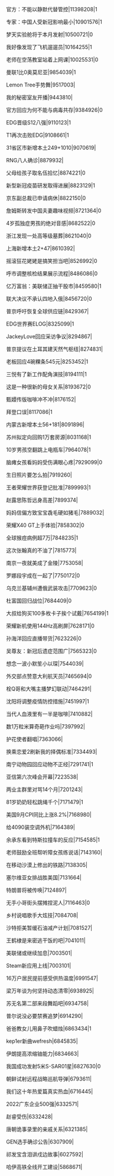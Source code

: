 官方：不能以静默代替管控|11398208|1

专家：中国人受新冠影响最小|10901576|1

梦天实验舱将于本月发射|10500721|0

我好像发现了飞机遛遛员|10164255|1

老师在空荡教室站着上网课|10025531|0

曼联1比0奥莫尼亚|9854039|1

Lemon Tree手势舞|9517003|

我的秘密室友开播|9443810|

官方回应为何不能与病毒共存|9384926|0

EDG晋级S12八强|9110123|1

T1再次击败EDG|9108661|1

31省区市新增本土249+1010|9070619|

RNG八人确诊|8879932|

父母给孩子取名伍拾忆|8874221|0

新型新冠疫苗研发取得进展|8823129|1

京东副总裁已申请病休|8822150|0

詹姆斯转发中国夫妻趣味视频|8721364|0

4岁孤独症男孩的绝对音感|8682522|0

浙江发现一处高等级墓葬|8621040|0

上海新增本土2+47|8610392|

摇滚狂花姥姥是搞笑担当吧|8526992|0

呼市调整核检结果展示流程|8486086|0

亿万富翁：美联储正抽干股市|8459580|1

联大决议不承认四地入俄|8456720|0

普京呼吁恢复全球供应链|8429367|

EDG世界赛ELOG|8325099|1

JackeyLove回应采访争议|8294867|

普京提议在土耳其建天然气枢纽|8274831|

老板回应4碗粿条545元|8253452|1

三悦有了新工作配角演技|8194111|1

这是一种很新的母女关系|8193672|0

甄嬛传版咖啡冲不冲|8176152|

拜登口误|8117086|1

内蒙古新增本土56+181|8091896|

苏州拟定向回购1万套房源|8031168|1

10岁男孩空翻跳上电瓶车|7964078|1

脑瘫女孩看妈妈受伤满眼心疼|7929099|0

生日照片要怎么拍|7919260|

王者荣耀世界获登记批准|7899993|1

赵露思陈哲远身高差|7899374|

妈妈信偏方致宝宝毳毛硬如猪毛|7889032|

荣耀X40 GT上手体验|7858302|0

全球猴痘病例超7万|7848235|1

这次张翰真的不油了|7815773|

南京一夜就美成了金陵|7753058|

罗娜段宇成在一起了|7750172|0

乌克兰基辅州遭俄武装攻击|7709623|0

杜富国回归战位|7684409|0

大叔给狗买100多枚卡子挨个试戴|7654199|1

荣耀新机使用144Hz高刷屏|7628171|0

孙海洋回应直播带货|7623226|0

吴尊友：新冠后遗症范围广|7565323|0

想念一波小默笙小以琛|7544039|

外交部点赞意大利航天员|7465694|0

栓Q哥和大嘴主播梦幻联动|7464291|

沈阳将调整疫情防控措施|7451997|1

当代人血液里有一半是咖啡|7410882|

数1万粒米算奇葩作业吗|7397992|

护花使者翻唱|7363066|

换乘恋爱2刷新我的择偶标准|7334493|

南宁动物园回应动物不正经|7291741|1

亚信第六次峰会开幕|7223538|

两业主群里对骂14个月|7201243|

81岁奶奶轻松跳绳千个|7171479|1

美国9月CPI同比上涨8.2%|7168980|

给4090装空调外机|7164389|

余承东看到特斯拉撞车的反应|7154585|1

老师鼓励全班帮听障女孩练说话|7143160|

在移动沙漠上修出的铁路|7138305|

塞尔维亚女排战胜美国|7131664|

特朗普将被传唤|7124897|

无手小哥街头摆摊捏泥人|7116463|0

乡村说唱歌手大炫技|7084708|

沙特拒美暂缓石油减产计划|7081527|

王鹤棣是来密逃干饭的吧|7041011|

美联储或继续加息|7003501|

Steam新应用上线|7003101|

16万户居民提前感受供热温度|6991547|

梁万年谈为何坚持动态清零|6938925|

苏无名第二部来段舞蹈吧|6934758|

普尔说没必要禁赛追梦|6914290|

爸爸教女儿用鼻子吹蜡烛|6863434|1

kep1er新曲wefresh|6845835|

伊朗提高浓缩铀能力|6834663|

我国成功发射5米S-SAR01星|6827630|0

朝鲜试射远程战略巡航导弹|6793611|

我们这十年热爱篇真实热血|6716445|

2022广东企业500强|6332571|

赵睿受伤|6332428|

唐朝诡事录里的亲戚关系|6321385|

GEN选手确诊公告|6307909|

祁发宝含泪讲戍边故事|6027592|

哈伊高铁全线开工建设|5868671|

